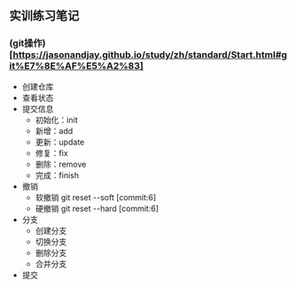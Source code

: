 ## 实训练习笔记

### (git操作)[https://jasonandjay.github.io/study/zh/standard/Start.html#git%E7%8E%AF%E5%A2%83]
- 创建仓库
- 查看状态
- 提交信息
  - 初始化：init
  - 新增：add
  - 更新：update
  - 修复：fix
  - 删除：remove
  - 完成：finish
- 撤销
  - 软撤销 git reset --soft [commit:6]
  - 硬撤销 git reset --hard [commit:6]
- 分支
  - 创建分支
  - 切换分支
  - 删除分支
  - 合并分支
- 提交